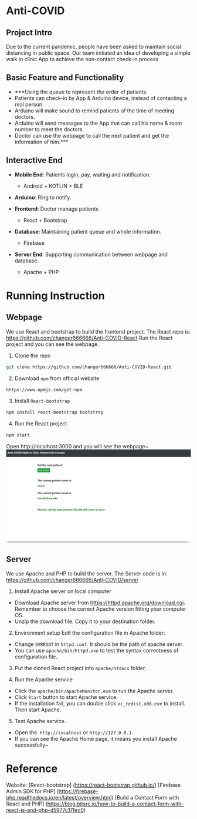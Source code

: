 Anti-COVID
===

Project Intro
---

Due to the current pandemic, people have been asked to maintain social distancing in public space. Our team initiated an idea of developing a simple walk in clinic App to achieve the non-contact check-in process

Basic Feature and Functionality
---

- ***Using the queue to represent the order of patients.
- Patients can check-in by App & Arduino device, instead of contacting a real person.
- Arduino will make sound to remind patients of the time of meeting doctors.
- Arduino will send messages to the App that can call his name & room number to meet the doctors.
- Doctor can use the webpage to call the next patient and get the information of him.***


Interactive End
---

- **Mobile End**: Patients login, pay, waiting and notification.
	- Android + KOTLIN + BLE

- **Arduino**: Ring to notify.

- **Frontend**: Doctor manage patients
	- React + Bootstrap

- **Database**: Maintaining patient queue and whole information.
	- Firebase

- **Server End**: Supporting communication between webpage and database.
	- Apache + PHP


Running Instruction
===

Webpage
---

We use React and bootstrap to build the frontend project. 
The React repo is: https://github.com/changer666666/Anti-COVID-React 
Run the React project and you can see the webpage.

1. Clone the repo
```bash
git clone https://github.com/changer666666/Anti-COVID-React.git
```

2. Download `npm` from official website
```bash
https://www.npmjs.com/get-npm
```

3. Install `React-bootstrap`
```bash
npm install react-bootstrap bootstrap
```

4. Run the React project
```bash
npm start
```
Open http://localhost:3000 and you will see the webpage~
<img src="./server/webpage.png">


Server
---

We use Apache and PHP to build the server. 
The Server code is in: https://github.com/changer666666/Anti-COVID/server

1. Install Apache server on local computer
- Download Apache server from https://httpd.apache.org/download.cgi. Remember to choose the correct Apache version fitting your computer OS.
- Unzip the download file. Copy it to your destination folder.

2. Environment setup
Edit the configuration file in Apache folder:
- Change `SVRROOT` in `httpd.conf`. It should be the path of apache server.
- You can use `apache/bin/httpd.exe` to test the syntax correctness of configuration file.

3. Put the cloned React project into `apache/htdocs` folder.

4. Run the Apache service
- Click the `apache/bin/ApacheMonitor.exe` to run the Apache server.
- Click `Start` button to start Apache service.
- If the installation fail, you can double click `vc_redist.x86.exe` to install. Then start Apache.

5. Test Apache service.
- Open the` http://localhost` or `http://127.0.0.1`.
- If you can see the Apache Home page, it means you install Apache successfully~



Reference
===

Website:
[React-bootstrap] (https://react-bootstrap.github.io/)
[Firebase Admin SDK for PHP] (https://firebase-php.readthedocs.io/en/latest/overview.html)
[Build a Contact Form with React and PHP] (https://blog.bitsrc.io/how-to-build-a-contact-form-with-react-js-and-php-d5977c17fec0)

